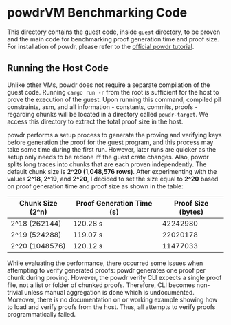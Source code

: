 # powdrVM Benchmarking Code

This directory contains the guest code, inside `guest` directory, to be proven and the main code for benchmarking proof generation time and proof size.
For installation of powdr, please refer to the [official powdr tutorial](https://docs.powdr.org/installation_sdk.html).

## Running the Host Code
Unlike other VMs, powdr does not require a separate compilation of the guest code. Running `cargo run -r` from the root is sufficient for 
the host to prove the execution of the guest. Upon running this command, compiled pil constraints, asm, and all information - constants, commits, 
proofs - regarding chunks will be located in a directory called `powdr-target`. We access this directory to extract the total proof size in the host.

powdr performs a setup process to generate the proving and verifying keys before generation the proof for the guest program, and
this process may take some time during the first run. However, later runs are quicker as the setup only needs to be redone iff 
the guest crate changes. Also, powdr splits long traces into chunks that are each proven independently. The default chunk size is **2^20 (1,048,576 
rows)**. After experimenting with the values **2^18, 2^19**, and **2^20**, I decided to set the size equal to **2^20** based on proof generation time and proof size as shown in the table:

| Chunk Size (2^n) | Proof Generation Time (s) | Proof Size (bytes) |
|------------------|----------------|-------------|      
| 2^18 (262144)    | 120.28 s      | 42242980 |
| 2^19 (524288)   |  119.07 s      | 22020178 |
| 2^20 (1048576) |  120.12 s       | 11477033 |


While evaluating the performance, there occurred some issues when attempting to verify generated proofs: powdr generates one proof per chunk during 
proving. However, the powdr verify CLI expects a single proof file, not a list or folder of chunked proofs. Therefore, CLI becomes non-trivial unless 
manual aggregation is done which is undocumented. Moreover, there is no documentation on or working example showing how to load and verify proofs from 
the host. Thus, all attempts to verify proofs programmatically failed.
